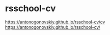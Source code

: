 # rsschool-cv
https://antonogonovskiy.github.io/rsschool-cv/cv
https://antonogonovskiy.github.io/rsschool-cv/
